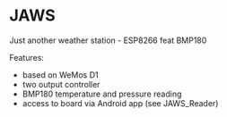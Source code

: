 # JAWS
Just another weather station - ESP8266 feat BMP180

Features:
- based on WeMos D1
- two output controller
- BMP180 temperature and pressure reading
- access to board via Android app (see JAWS_Reader)
